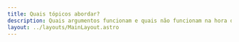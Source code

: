 ```yaml
---
title: Quais tópicos abordar?
description: Quais argumentos funcionam e quais não funcionam na hora de convencer os indecisos?
layout: ../layouts/MainLayout.astro
---
```


